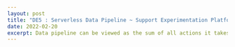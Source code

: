 ```yaml
---
layout: post
title: "DE5 : Serverless Data Pipeline ~ Support Experimentation Platform? "
date: 2022-02-20
excerpt: Data pipeline can be viewed as the sum of all actions it takes to move data from source to destination, which is typically a data lake through software engineering best practices. What goes into the design, implementation and scalability so that it brings business value to the table?
---
```

